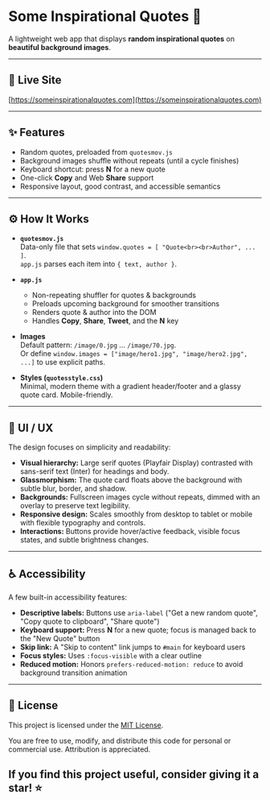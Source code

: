# Some Inspirational Quotes 💬

A lightweight web app that displays **random inspirational quotes** on **beautiful background images**.

---

## 🔗 Live Site
[https://someinspirationalquotes.com](https://someinspirationalquotes.com)

---

## ✨ Features
- Random quotes, preloaded from `quotesmov.js`
- Background images shuffle without repeats (until a cycle finishes)
- Keyboard shortcut: press **N** for a new quote
- One-click **Copy** and Web **Share** support
- Responsive layout, good contrast, and accessible semantics

---

## ⚙️ How It Works
- **`quotesmov.js`**  
  Data-only file that sets `window.quotes = [ "Quote<br><br>Author", ... ]`.  
  `app.js` parses each item into `{ text, author }`.

- **`app.js`**
    - Non-repeating shuffler for quotes & backgrounds
    - Preloads upcoming background for smoother transitions
    - Renders quote & author into the DOM
    - Handles **Copy**, **Share**, **Tweet**, and the **N** key

- **Images**  
  Default pattern: `/image/0.jpg` … `/image/70.jpg`.  
  Or define `window.images = ["image/hero1.jpg", "image/hero2.jpg", ...]` to use explicit paths.

- **Styles (`quotesstyle.css`)**  
  Minimal, modern theme with a gradient header/footer and a glassy quote card. Mobile-friendly.

---

## 🎨 UI / UX

The design focuses on simplicity and readability:

- **Visual hierarchy:** Large serif quotes (Playfair Display) contrasted with sans-serif text (Inter) for headings and body.
- **Glassmorphism:** The quote card floats above the background with subtle blur, border, and shadow.
- **Backgrounds:** Fullscreen images cycle without repeats, dimmed with an overlay to preserve text legibility.
- **Responsive design:** Scales smoothly from desktop to tablet or mobile with flexible typography and controls.
- **Interactions:** Buttons provide hover/active feedback, visible focus states, and subtle brightness changes.

---

## ♿️ Accessibility
A few built-in accessibility features:

- **Descriptive labels:** Buttons use `aria-label` ("Get a new random quote", "Copy quote to clipboard", "Share quote")
- **Keyboard support:** Press **N** for a new quote; focus is managed back to the "New Quote" button
- **Skip link:** A "Skip to content" link jumps to `#main` for keyboard users
- **Focus styles:** Uses `:focus-visible` with a clear outline
- **Reduced motion:** Honors `prefers-reduced-motion: reduce` to avoid background transition animation

---

## 📜 License

This project is licensed under the [MIT License](./LICENSE.txt).

You are free to use, modify, and distribute this code for personal or commercial use. Attribution is appreciated.

## If you find this project useful, consider giving it a star! ⭐

